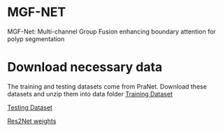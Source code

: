 # MGF-NET
 MGF-Net: Multi-channel Group Fusion enhancing boundary attention for polyp segmentation
# Download necessary data
The training and testing datasets come from PraNet. Download these datasets and unzip them into data folder
[Training Dataset](https://drive.google.com/file/d/1lODorfB33jbd-im-qrtUgWnZXxB94F55/view)


[Testing Dataset](https://drive.google.com/file/d/1o8OfBvYE6K-EpDyvzsmMPndnUMwb540R/view)


[Res2Net weights](https://drive.google.com/file/d/1_1N-cx1UpRQo7Ybsjno1PAg4KE1T9e5J/view)

